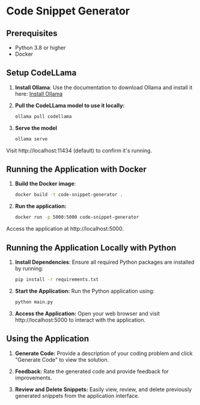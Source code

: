 # Code Snippet Generator

## Prerequisites

- Python 3.8 or higher
- Docker

## Setup CodeLLama

1. **Install Ollama**:
   Use the documentation to download Ollama and install it here: [Install Ollama](https://github.com/ollama/ollama)

2. **Pull the CodeLLama model to use it locally:**
    ```bash
    ollama pull codellama

3. **Serve the model**
    ```bash
    ollama serve


Visit http://localhost:11434 (default) to confirm it's running.

## Running the Application with Docker

1. **Build the Docker image**:
   ```bash
   docker build -t code-snippet-generator .

2. **Run the application:**
    ```bash
   docker run -p 5000:5000 code-snippet-generator

Access the application at http://localhost:5000.

## Running the Application Locally with Python

1. **Install Dependencies**:
   Ensure all required Python packages are installed by running:
   ```bash
   pip install -r requirements.txt

2. **Start the Application:**
Run the Python application using:
    ```bash
    python main.py

3. **Access the Application:**
Open your web browser and visit http://localhost:5000 to interact with the application.

## Using the Application

1. **Generate Code:**
 Provide a description of your coding problem and click "Generate Code" to view the solution.

2. **Feedback:** Rate the generated code and provide feedback for improvements.

3. **Review and Delete Snippets:**
 Easily view, review, and delete previously generated snippets from the application interface.